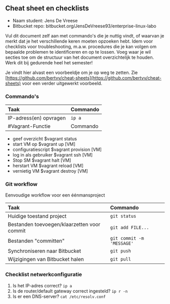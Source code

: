 ## Cheat sheet en checklists

- Naam student: Jens De Vreese
- Bitbucket repo: bitbucket.org/JensDeVreese93/enterprise-linux-labo

Vul dit document zelf aan met commando's die je nuttig vindt, of waarvan je merkt dat je het verschillende keren moeten opzoeken hebt. Idem voor checklists voor troubleshooting, m.a.w. procedures die je kan volgen om bepaalde problemen te identificeren en op te lossen. Voeg waar je wil secties toe om de structuur van het document overzichtelijk te houden. Werk dit bij gedurende heel het semester!

Je vindt hier alvast een voorbeeldje om je op weg te zetten. Zie [https://github.com/bertvv/cheat-sheets](https://github.com/bertvv/cheat-sheets) voor een verder uitgewerkt voorbeeld.

### Commando's

| Taak                   | Commando |
| :---                   | :---     |
| IP-adress(en) opvragen | `ip a`   |
| #Vagrant-Functie		 | Commando |
- geef overzicht 		 	$vagrant status 
- start VM op				$vagrant up [VM]
- configuratiescript		$vagrant provision [VM]
- log in als gebruiker		$vagrant ssh [VM]
- Stop SM					$vagrant halt [VM]
- herstart VM				$vagrant reload [VM]
- vernietig VM				$vagrant destroy [VM]

### Git workflow

Eenvoudige workflow voor een éénmansproject

| Taak                                        | Commando                  |
| :---                                        | :---                      |
| Huidige toestand project                    | `git status`              |
| Bestanden toevoegen/klaarzetten voor commit | `git add FILE...`         |
| Bestanden "committen"                       | `git commit -m 'MESSAGE'` |
| Synchroniseren naar Bitbucket               | `git push`                |
| Wijzigingen van Bitbucket halen             | `git pull`                |

### Checklist netwerkconfiguratie

1. Is het IP-adres correct? `ip a`
2. Is de router/default gateway correct ingesteld? `ip r -n`
3. Is er een DNS-server? `cat /etc/resolv.conf`

